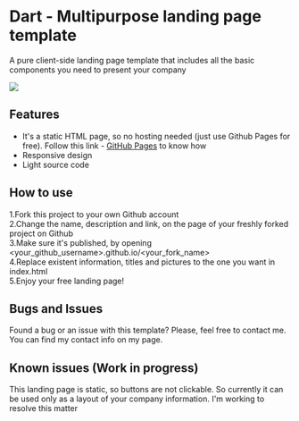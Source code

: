 # Dart - Multipurpose landing page template
A pure client-side landing page template that includes all the basic components you need to present your company 

![](https://github.com/Katyaaanikitina/dart/blob/c14f24f1608d03a9d41fcb511aa7de04ac94d22b/Dart1.gif)
## Features
* It's a static HTML page, so no hosting needed (just use Github Pages for free). Follow this link - [GitHub Pages](https://pages.github.com/) to know how 
* Responsive design
* Light source code

## How to use
1.Fork this project to your own Github account <br />
2.Change the name, description and link, on the page of your freshly forked project on Github <br />
3.Make sure it's published, by opening <your_github_username>.github.io/<your_fork_name> <br />
4.Replace existent information, titles and pictures to the one you want in index.html <br />
5.Enjoy your free landing page!

## Bugs and Issues
Found a bug or an issue with this template? Please, feel free to contact me. You can find my contact info on my page.

## Known issues (Work in progress)
This landing page is static, so buttons are not clickable. So currently it can be used only as a layout of your company information. I'm working to resolve this matter 
